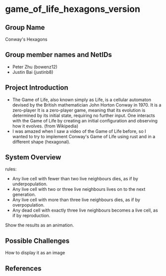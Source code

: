 # game_of_life_hexagons_version

## Group Name
Conway's Hexagons

## Group member names and NetIDs
* Peter Zhu (bowenz12)
* Justin Bai (justinb8)

## Project Introduction
* The Game of Life, also known simply as Life, is a cellular automaton devised by the British mathematician John Horton Conway in 1970. It is a zero-player It is a zero-player game, meaning that its evolution is determined by its initial state, requiring no further input. One interacts with the Game of Life by creating an initial configuration and observing how it evolves.
(from Wikipedia)
* I was amazed when I saw a video of the Game of Life before, so I wanted to try to implement Conway's Game of Life using rust and in a different shape (hexagonal).

## System Overview
rules:
* Any live cell with fewer than two live neighbours dies, as if by underpopulation.
* Any live cell with two or three live neighbours lives on to the next generation.
* Any live cell with more than three live neighbours dies, as if by overpopulation.
* Any dead cell with exactly three live neighbours becomes a live cell, as if by reproduction.

Show the results as an animation.

## Possible Challenges
How to display it as an image

## References

